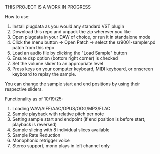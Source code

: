 THIS PROJECT IS A WORK IN PROGRESS

How to use:
  1. Install plugdata as you would any standard VST plugin
  2. Download this repo and unpack the zip wherever you like
  3. Open plugdata in your DAW of choice, or run it in standalone mode
  4. Click the menu button -> Open Patch -> select the sr9001-sampler.pd patch from this repo
  5. Load an audio file by clicking the "Load Sample" button
  6. Ensure dsp option (bottom right corner) is checked
  7. Set the volume slider to an appropriate level
  8. Press keys on your computer keyboard, MIDI keyboard, or onscreen keyboard to replay the sample.

You can change the sample start and end positions by using their respective sliders.

Functionality as of 10/19/25:
  1. Loading WAV/AIFF/AAC/OPUS/OGG/MP3/FLAC
  2. Sample playback with relative pitch per note
  3. Setting sample start and endpoint (if end position is before start, playback is reversed)
  4. Sample slicing with 8 individual slices available
  5. Sample Rate Reduction
  6. Monophonic retrigger voice
  7. Stereo support, mono plays in left channel only
